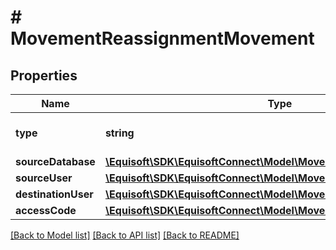 # # MovementReassignmentMovement

## Properties

Name | Type | Description | Notes
------------ | ------------- | ------------- | -------------
**type** | **string** |  | [optional] [default to 'REASSIGNMENT']
**sourceDatabase** | [**\Equisoft\SDK\EquisoftConnect\Model\MovementDatabase**](MovementDatabase.md) |  | [optional] 
**sourceUser** | [**\Equisoft\SDK\EquisoftConnect\Model\MovementUser**](MovementUser.md) |  | [optional] 
**destinationUser** | [**\Equisoft\SDK\EquisoftConnect\Model\MovementUser**](MovementUser.md) |  | [optional] 
**accessCode** | [**\Equisoft\SDK\EquisoftConnect\Model\MovementGatewayAccessCode**](MovementGatewayAccessCode.md) |  | [optional] 

[[Back to Model list]](../../README.md#documentation-for-models) [[Back to API list]](../../README.md#documentation-for-api-endpoints) [[Back to README]](../../README.md)



